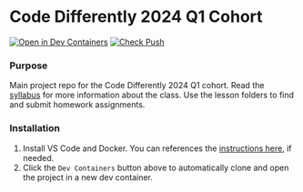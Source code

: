 # Code Differently 2024 Q1 Cohort

[![Open in Dev Containers](https://img.shields.io/static/v1?label=Dev%20Containers&message=Open&color=blue&logo=visualstudiocode)](https://vscode.dev/redirect?url=vscode://ms-vscode-remote.remote-containers/cloneInVolume?url=https://github.com/code-differently/code-differently-24-q1)
[![Check Push](https://github.com/code-differently/code-differently-24-q1/actions/workflows/check_push.yml/badge.svg)](https://github.com/code-differently/code-differently-24-q1/actions/workflows/check_push.yml)

### Purpose
Main project repo for the Code Differently 2024 Q1 cohort. Read the [syllabus](/syllabus/) for more information about the class. Use the lesson folders to find and submit homework assignments.

### Installation
1. Install VS Code and Docker. You can references the [instructions here][dev-container-instructions], if needed.
1. Click the `Dev Containers` button above to automatically clone and open the project in a new dev container.
   
[dev-container-instructions]: https://aka.ms/vscode-remote/containers/getting-started
